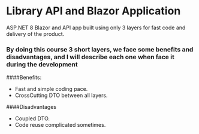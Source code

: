 # Library API and Blazor Application
ASP.NET 8 Blazor and API app built using only 3 layers for fast code and delivery of the product.

### By doing this course 3 short layers, we face some benefits and disadvantages, and I will describe each one when face it during the development

####Benefits:
- Fast and simple coding pace.
- CrossCutting DTO between all layers.

####Disadvantages
- Coupled DTO.
- Code reuse complicated sometimes.
